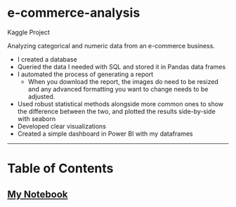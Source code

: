# e-commerce-analysis
Kaggle Project

Analyzing categorical and numeric data from an e-commerce business.

* I created a database
* Queried the data I needed with SQL and stored it in Pandas data frames
* I automated the process of generating a report
    * When you download the report, the images do need to be resized and any advanced formatting you want to change needs to be adjusted.
* Used robust statistical methods alongside more common ones to show the difference between the two, and plotted the results side-by-side with seaborn
* Developed clear visualizations
* Created a simple dashboard in Power BI with my dataframes
***
# Table of Contents
## [My Notebook](https://github.com/therealchriswoodward/e-commerce-analysis/blob/main/Notebook.ipynb)
